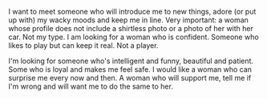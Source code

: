 I want to meet someone who will introduce me to new things, adore (or put up with) my wacky moods and keep me in line. Very important: a woman whose profile does not include a shirtless photo or a photo of her with her car. Not my type. I am looking for a woman who is confident. Someone who likes to play but can keep it real. Not a player.

I'm looking for someone who's intelligent and funny, beautiful and patient. Some who is loyal and makes me feel safe. I would like a woman who can surprise me every now and then. A woman who will support me, tell me if I'm wrong and will want me to do the same to her.